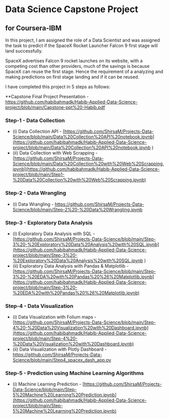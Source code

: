 # Data Science Capstone Project
## for Coursera-IBM
In this project, I am assigned the role of a Data Scientist and was assigned the task to predict if the SpaceX Rocket Launcher Falcon 9 first stage will land successfully.

SpaceX advertises Falcon 9 rocket launches on its website, with a competing cost than other providers, much of the savings is because SpaceX can reuse the first stage. 
Hence the requirement of a analyzing and making predictions on first stage landing and if it can be reused.

I have completed this project in 5 steps as follows:

**Capstone Final Project Presentation - 
https://github.com/habibahmadk/Habib-Applied-Data-Science-project/blob/main/Capstone-ppt%20-Habib.pdf

### Step-1 - Data Collection

* (i) Data Collection API - [https://github.com/ShirsaM/Projects-Data-Science/blob/main/Data%20Collection%20API%20notebook.ipynb](https://github.com/habibahmadk/Habib-Applied-Data-Science-project/blob/main/Data%20Collection%20API%20notebook.ipynb
)
* (ii) Data Collection with Web Scrapping - [https://github.com/ShirsaM/Projects-Data-Science/blob/main/Data%20Collection%20with%20Web%20Scrapping.ipynb](https://github.com/habibahmadk/Habib-Applied-Data-Science-project/blob/main/Step1-%20Data%20Collection%20with%20Web%20Scrapping.ipynb)

### Step-2 - Data Wrangling

* (i) Data Wrangling - [https://github.com/ShirsaM/Projects-Data-Science/blob/main/Step-2%20-%20Data%20Wrangling.ipynb
](https://github.com/habibahmadk/Habib-Applied-Data-Science-project/blob/main/Step-2%20-%20Data%20Wrangling.ipynb
)
### Step-3 - Exploratory Data Analysis 

* (i) Exploratory Data Analysis with SQL - [https://github.com/ShirsaM/Projects-Data-Science/blob/main/Step-3%20-%20Exploratory%20Data%20Analysis%20with%20SQL.ipynb](https://github.com/habibahmadk/Habib-Applied-Data-Science-project/blob/main/Step-3%20-%20Exploratory%20Data%20Analysis%20with%20SQL.ipynb
)
* (ii) Exploratory Data Analysis with Pandas & Matplotlib - [https://github.com/ShirsaM/Projects-Data-Science/blob/main/Step-3%20-%20EDA%20with%20Pandas%20%26%20Matplotlib.ipynb](https://github.com/habibahmadk/Habib-Applied-Data-Science-project/blob/main/Step-3%20-%20EDA%20with%20Pandas%20%26%20Matplotlib.ipynb)

### Step-4 - Data Visualization

* (i) Data Visualization with Folium maps - [https://github.com/ShirsaM/Projects-Data-Science/blob/main/Step-4%20-%20Data%20Visualization%20with%20Dashboard.ipynb](https://github.com/habibahmadk/Habib-Applied-Data-Science-project/blob/main/Step-4%20-%20Data%20Visualization%20with%20Dashboard.ipynb)
* (ii) Data Visualization with Plotly Dashboard - [https://github.com/ShirsaM/Projects-Data-Science/blob/main/Step4_spacex_dash_app.py
](https://github.com/habibahmadk/Habib-Applied-Data-Science-project/blob/main/Step4_spacex_dash_app.py)
### Step-5 - Prediction using Machine Learning Algorithms

* (i) Machine Learning Prediction - [https://github.com/ShirsaM/Projects-Data-Science/blob/main/Step-5%20Machine%20Learning%20Prediction.ipynb](https://github.com/habibahmadk/Habib-Applied-Data-Science-project/blob/main/Step-5%20Machine%20Learning%20Prediction.ipynb)
